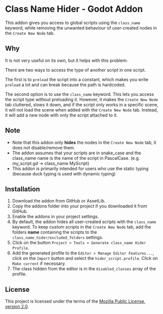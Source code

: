 # Class Name Hider - Godot Addon

This addon gives you access to global scripts using the `class_name` keyword, while removing the unwanted behaviour of user-created nodes in the `Create New Node` tab.

## Why

It is not very useful on its own, but it helps with this problem:

There are two ways to access the type of another script in one script.

The first is to `preload` the script into a constant, which makes you write `preload` a lot and can break because the path is hardcoded.

The second option is to use the `class_name` keyword. This lets you access the script type without preloading it. However, it makes the `Create New Node` tab cluttered, slows it down, and if the script only works in a specific scene, it will not load the scene when added with the `Create New Node` tab. Instead, it will add a new node with only the script attached to it.

## Note

- Note that this addon only **hides** the nodes in the `Create New Node` tab, it does not disable/remove them.
- The addon assumes that your scripts are in snake_case and the class_name name is the name of the script in PascalCase. (e.g. my_script.gd -> class_name MyScript)
- This addon is primarily intended for users who use the static typing (because duck typing is used with dynamic typing)

## Installation

1. Download the addon from GitHub or AssetLib.
2. Copy the addons folder into your project if you downloaded it from GitHub.
3. Enable the addons in your project settings.
4. By default, the addon hides all user-created scripts with the `class_name` keyword. To keep custom scripts in the `Create New Node` tab, add the folders **name** containing the scripts to the `class_name_hider/excluded_folders` settings.
5. Click on the button `Project > Tools > Generate class_name Hider Profile`.
6. Add the generated profile to the `Editor > Manage Editor Features...`, click on the `Import` button and select the `hider_script.profile`. Click on `Make current` if necessary.
7. The class hidden from the editor is in the `disabled_classes` array of the profile.

## License

This project is licensed under the terms of the [Mozilla Public License, version 2.0](https://www.mozilla.org/en-US/MPL/2.0/).
